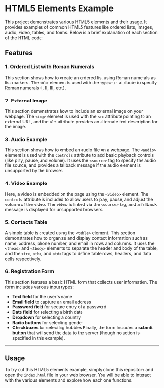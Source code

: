 # HTML5 Elements Example

This project demonstrates various HTML5 elements and their usage. It provides examples of common HTML5 features like ordered lists, images, audio, video, tables, and forms. Below is a brief explanation of each section of the HTML code:

## Features

### 1. Ordered List with Roman Numerals
This section shows how to create an ordered list using Roman numerals as list markers. The `<ol>` element is used with the `type="I"` attribute to specify Roman numerals (I, II, III, etc.).

### 2. External Image
This section demonstrates how to include an external image on your webpage. The `<img>` element is used with the `src` attribute pointing to an external URL, and the `alt` attribute provides an alternate text description for the image.

### 3. Audio Example
This section shows how to embed an audio file on a webpage. The `<audio>` element is used with the `controls` attribute to add basic playback controls (like play, pause, and volume). It uses the `<source>` tag to specify the audio file source, and provides a fallback message if the audio element is unsupported by the browser.

### 4. Video Example
Here, a video is embedded on the page using the `<video>` element. The `controls` attribute is included to allow users to play, pause, and adjust the volume of the video. The video is linked via the `<source>` tag, and a fallback message is displayed for unsupported browsers.

### 5. Contacts Table
A simple table is created using the `<table>` element. This section demonstrates how to organize and display contact information such as name, address, phone number, and email in rows and columns. It uses the `<thead>` and `<tbody>` elements to separate the header and body of the table, and the `<tr>`, `<th>`, and `<td>` tags to define table rows, headers, and data cells respectively.

### 6. Registration Form
This section features a basic HTML form that collects user information. The form includes various input types:
- **Text field** for the user's name
- **Email field** to capture an email address
- **Password field** for secure entry of a password
- **Date field** for selecting a birth date
- **Dropdown** for selecting a country
- **Radio buttons** for selecting gender
- **Checkboxes** for selecting hobbies
Finally, the form includes a **submit button** that will send the data to the server (though no action is specified in this example).

---

## Usage

To try out this HTML5 elements example, simply clone this repository and open the `index.html` file in your web browser. You will be able to interact with the various elements and explore how each one functions.
